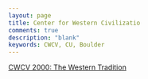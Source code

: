 ```yaml
---
layout: page
title: Center for Western Civilizatio
comments: true
description: "blank"
keywords: CWCV, CU, Boulder
---
```

<body>
<div><a href="../../courses/CWCV-2000">CWCV 2000: The Western Tradition</a></div>
</body>
